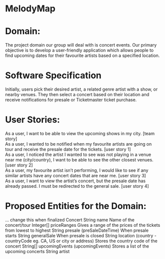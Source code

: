 # MelodyMap

# Domain:
The project domain our group will deal with is concert events. Our primary objective is to develop a user-friendly
application which allows people to find upcoming dates for their favourite artists based on a specified location. 

# Software Specification
Initially, users pick their desired artist, a related genre artist with a show, or nearby venues. They then select a 
concert based on their location and receive notifications for presale or Ticketmaster ticket purchase.

# User Stories:
As a user, I want to be able to view the upcoming shows in my city. [team story] <br />
As a user, I wanted to be notified when my favourite artists are going on tour and receive the presale date for the tickets. [user story 1] <br />
As a user, I noticed the artist I wanted to see was not playing in a venue near me (city/country), I want to be able to see the other closest venues.[user story 2] <br />
As a user, my favourite artist isn’t performing, I would like to see if any similar artists have any concert dates that are near me. [user story 3] <br />
As a user, I want to view the artist’s concert, but the presale date has already passed. I must be redirected to the general sale. [user story 4] <br />

# Proposed Entities for the Domain:
... change this when finalized
Concert
String name
Name of the concert/tour
Integer[] priceRanges
Gives a range of the prices of the tickets from lowest to highest
String presale (preSaleDateTime)
When presale starts
String generalSale
When presale is closed
String location (country - countryCode eg. CA, US or city or address)
Stores the country code of the concert
String[] upcomingEvents (upcomingEvents)
Stores a list of the upcoming concerts
String artist

